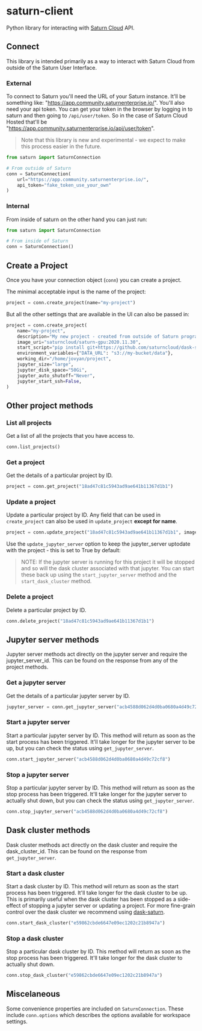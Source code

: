 # saturn-client
Python library for interacting with [Saturn Cloud](https://www.saturncloud.io/) API.

## Connect
This library is intended primarily as a way to interact with Saturn Cloud from outside of the Saturn User Interface.

### External
To connect to Saturn you'll need the URL of your Saturn instance. It'll be something like: "https://app.community.saturnenterprise.io/". You'll also need your api token. You can get your token in the browser by logging in to saturn and then going to `/api/user/token`. So in the case of Saturn Cloud Hosted that'll be "https://app.community.saturnenterprise.io/api/user/token".

> Note that this library is new and experimental - we expect to make this process easier in the future.

```python
from saturn import SaturnConnection

# From outside of Saturn
conn = SaturnConnection(
    url="https://app.community.saturnenterprise.io/",
    api_token="fake_token_use_your_own"
)
```

### Internal
From inside of saturn on the other hand you can just run:

```python
from saturn import SaturnConnection

# From inside of Saturn
conn = SaturnConnection()
```

## Create a Project
Once you have your connection object (`conn`) you can create a project.

The minimal acceptable input is the name of the project:

```python
project = conn.create_project(name="my-project")
```

But all the other settings that are available in the UI can also be passed in:

```python
project = conn.create_project(
    name="my-project",
    description="My new project - created from outside of Saturn programatically!",
    image_uri="saturncloud/saturn-gpu:2020.11.30",
    start_script="pip install git+https://github.com/saturncloud/dask-saturn.git@main",
    environment_variables={"DATA_URL": "s3://my-bucket/data"},
    working_dir="/home/jovyan/project",
    jupyter_size="large",
    jupyter_disk_space="50Gi",
    jupyter_auto_shutoff="Never",
    jupyter_start_ssh=False,
)
```

## Other project methods

### List all projects
Get a list of all the projects that you have access to.

```python
conn.list_projects()
```

### Get a project
Get the details of a particular project by ID.

```python
project = conn.get_project("18ad47c81c5943ad9ae641b11367d1b1")
```

### Update a project
Update a particular project by ID. Any field that can be used in `create_project`
can also be used in `update_project` **except for name**.

```python
project = conn.update_project("18ad47c81c5943ad9ae641b11367d1b1", image="saturncloud/saturn:2020.12.11")
```

Use the `update_jupyter_server` option to keep the jupyter_server uptodate with the project - this is set to True by default:

> NOTE: If the jupyter server is running for this project it will be stopped and so will the dask cluster associated with that jupyter. You can start these back up using the `start_jupyter_server` method and the `start_dask_cluster` method.

### Delete a project
Delete a particular project by ID.

```python
conn.delete_project("18ad47c81c5943ad9ae641b11367d1b1")
```

## Jupyter server methods
Jupyter server methods act directly on the jupyter server and require the jupyter_server_id. This can be found on the response from any of the project methods.

### Get a jupyter server
Get the details of a particular jupyter server by ID.

```python
jupyter_server = conn.get_jupyter_server("acb4588d062d4d0ba0680a4d49c72cf8")
```

### Start a jupyter server
Start a particular jupyter server by ID. This method will return as soon as the start process has been triggered. It'll take longer for the jupyter server to be up, but you can check the status using `get_jupyter_server`.

```python
conn.start_jupyter_server("acb4588d062d4d0ba0680a4d49c72cf8")
```

### Stop a jupyter server
Stop a particular jupyter server by ID. This method will return as soon as the stop process has been triggered. It'll take longer for the jupyter server to actually shut down, but you can check the status using `get_jupyter_server`.

```python
conn.stop_jupyter_server("acb4588d062d4d0ba0680a4d49c72cf8")
```

## Dask cluster methods
Dask cluster methods act directly on the dask cluster and require the dask_cluster_id. This can be found on the response from `get_jupyter_server`.

### Start a dask cluster
Start a dask cluster by ID. This method will return as soon as the start process has been triggered. It'll take longer for the  dask cluster to be up. This is primarily useful when the dask cluster has been stopped as a side-effect of stopping a jupyter server or updating a project. For more fine-grain control over the dask cluster we recommend using [dask-saturn](https://github.com/saturncloud/dask-saturn).

```python
conn.start_dask_cluster("e59862cbde6647e09ec1202c21b8947a")
```

### Stop a dask cluster
Stop a particular dask cluster by ID. This method will return as soon as the stop process has been triggered. It'll take longer for the dask cluster to actually shut down.

```python
conn.stop_dask_cluster("e59862cbde6647e09ec1202c21b8947a")
```

## Miscelaneous
Some convenience properties are included on `SaturnConnection`. These include `conn.options` which describes the options available for workspace settings.
